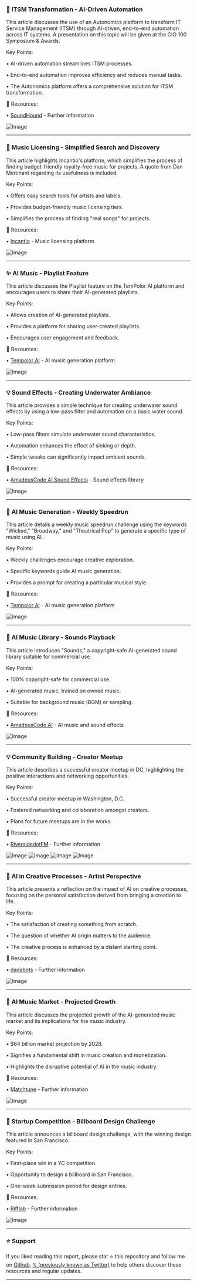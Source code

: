 ### 🤖 ITSM Transformation - AI-Driven Automation

This article discusses the use of an Autonomics platform to transform IT Service Management (ITSM) through AI-driven, end-to-end automation across IT systems.  A presentation on this topic will be given at the CIO 100 Symposium & Awards.

Key Points:

• AI-driven automation streamlines ITSM processes.


• End-to-end automation improves efficiency and reduces manual tasks.


• The Autonomics platform offers a comprehensive solution for ITSM transformation.


🔗 Resources:

• [SoundHound](https://x.com/SoundHound) -  Further information


![Image](https://pbs.twimg.com/media/Gxm7fHdXUAAVKK1?format=jpg&name=small)



---
### 🚀 Music Licensing - Simplified Search and Discovery

This article highlights Incantio's platform, which simplifies the process of finding budget-friendly royalty-free music for projects.  A quote from Dan Merchant regarding its usefulness is included.

Key Points:

• Offers easy search tools for artists and labels.


• Provides budget-friendly music licensing tiers.


• Simplifies the process of finding "real songs" for projects.



🔗 Resources:

• [Incantio](http://incantio.com) - Music licensing platform


![Image](https://pbs.twimg.com/media/Gxm3-VBaIAAww2J?format=jpg&name=small)



---
### ✨ AI Music - Playlist Feature

This article discusses the Playlist feature on the TemPolor AI platform and encourages users to share their AI-generated playlists.

Key Points:

• Allows creation of AI-generated playlists.


• Provides a platform for sharing user-created playlists.


• Encourages user engagement and feedback.



🔗 Resources:

• [Tempolor AI](https://x.com/tempolor_ai) - AI music generation platform


![Image](https://pbs.twimg.com/media/GxKeflBbUAAyLis?format=jpg&name=small)



---
### 💡 Sound Effects - Creating Underwater Ambiance

This article provides a simple technique for creating underwater sound effects by using a low-pass filter and automation on a basic water sound.

Key Points:

• Low-pass filters simulate underwater sound characteristics.


• Automation enhances the effect of sinking or depth.


• Simple tweaks can significantly impact ambient sounds.


🔗 Resources:

• [AmadeusCode AI Sound Effects](https://amadeuscode.ai/en/music/sfx) -  Sound effects library


![Image](https://pbs.twimg.com/media/GxKeflBbUAAyLis?format=jpg&name=small)


---
### 🚀 AI Music Generation - Weekly Speedrun

This article details a weekly music speedrun challenge using the keywords "Wicked," "Broadway," and "Theatrical Pop" to generate a specific type of music using AI.

Key Points:

• Weekly challenges encourage creative exploration.


• Specific keywords guide AI music generation.


• Provides a prompt for creating a particular musical style.



🔗 Resources:

• [Tempolor AI](https://x.com/tempolor_ai) - AI music generation platform


![Image](https://pbs.twimg.com/amplify_video_thumb/1950391824847372288/img/M6i3U8shCWHvkmOG.jpg)



---
### 🤖 AI Music Library - Sounds Playback

This article introduces "Sounds," a copyright-safe AI-generated sound library suitable for commercial use.

Key Points:

• 100% copyright-safe for commercial use.


• AI-generated music, trained on owned music.


• Suitable for background music (BGM) or sampling.



🔗 Resources:

• [AmadeusCode AI](https://x.com/AmadeusCodeAI) - AI music and sound effects


![Image](https://pbs.twimg.com/amplify_video_thumb/1949735776419491840/img/LvnkFUIt52Nfbjxq.jpg)



---
### 💡 Community Building - Creator Meetup

This article describes a successful creator meetup in DC, highlighting the positive interactions and networking opportunities.

Key Points:

• Successful creator meetup in Washington, D.C.


• Fostered networking and collaboration amongst creators.


• Plans for future meetups are in the works.


🔗 Resources:

• [RiversidedotFM](https://x.com/RiversidedotFM) -  Further information


![Image](https://pbs.twimg.com/media/GxD4yOAXEAE6lYg?format=jpg&name=360x360)
![Image](https://pbs.twimg.com/media/GxD4yN7W4AAAh91?format=jpg&name=360x360)
![Image](https://pbs.twimg.com/media/GxD4yN7WQAAs_6n?format=jpg&name=360x360)
![Image](https://pbs.twimg.com/media/GxD4yN8WoAAx1RQ?format=jpg&name=360x360)



---
### 🤖 AI in Creative Processes -  Artist Perspective

This article presents a reflection on the impact of AI on creative processes, focusing on the personal satisfaction derived from bringing a creation to life.

Key Points:

• The satisfaction of creating something from scratch.


• The question of whether AI origin matters to the audience.


• The creative process is enhanced by a distant starting point.



🔗 Resources:

• [dadabots](https://x.com/dadabots) -  Further information


![Image](https://pbs.twimg.com/amplify_video_thumb/1949553144373141504/img/rLtOeH5z02Eq7PQB.jpg)



---
### 🚀 AI Music Market - Projected Growth

This article discusses the projected growth of the AI-generated music market and its implications for the music industry.

Key Points:

•  $64 billion market projection by 2028.


•  Signifies a fundamental shift in music creation and monetization.


•  Highlights the disruptive potential of AI in the music industry.



🔗 Resources:

• [Matchtune](https://x.com/matchtuneinc) -  Further information


![Image](https://pbs.twimg.com/amplify_video_thumb/1948327050122584064/img/k_KfWCEsuj-_P1u6.jpg)


---
### 🚀 Startup Competition - Billboard Design Challenge

This article announces a billboard design challenge, with the winning design featured in San Francisco.

Key Points:

• First-place win in a YC competition.


• Opportunity to design a billboard in San Francisco.


• One-week submission period for design entries.


🔗 Resources:

• [Rifflab](https://x.com/rifflab) -  Further information


![Image](https://pbs.twimg.com/media/GwnSDk_aUAA_-4a?format=jpg&name=small)


---

### ⭐️ Support

If you liked reading this report, please star ⭐️ this repository and follow me on [Github](https://github.com/Drix10), [𝕏 (previously known as Twitter)](https://x.com/DRIX_10_) to help others discover these resources and regular updates.

---